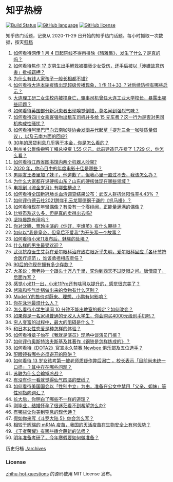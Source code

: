# 知乎热榜
[![Build Status](https://github.com/ToWeLong/zhihu-hot-questions/workflows/CI/badge.svg)](https://github.com/ToWeLong/zhihu-hot-questions/actions)
[![GitHub language](https://img.shields.io/badge/language-golang-orange.svg)](https://golang.org/)
[![GitHub license](https://img.shields.io/github/license/ToWeLong/zhihu-hot-questions)](https://github.com/ToWeLong/zhihu-hot-questions/blob/main/LICENSE)

知乎热门话题，记录从 2020-11-29 日开始的知乎热门话题。每小时抓取一次数据，按天[归档](./archives)

<!-- BEGIN -->

1. [如何看待网传 1 月 4 日起院线不得再排映《晴雅集》，发生了什么？是真的吗？](https://www.zhihu.com/question/437579196)
1. [如何看待焦作 17 岁男生出手解救被猥亵少女受伤，还手后被以「涉嫌故意伤害」批捕羁押？](https://www.zhihu.com/question/437161836)
1. [为什么有钱人家孩子一般长相都不错?](https://www.zhihu.com/question/432161909)
1. [如何看待大连本轮疫情出现超级传播现象，1 传 11＋33 ？对后续防控有哪些启示？](https://www.zhihu.com/question/437705970)
1. [大连理工研二女生校内被撞身亡，肇事司机曾任大连工业大学校长，暴露出哪些问题？](https://www.zhihu.com/question/437581895)
1. [如何看待英国部分新冠患者出现嗅觉倒错，莫名闻到强烈气味？](https://www.zhihu.com/question/436891750)
1. [如何看待四川女乘客强吻出租车司机并多给 15 元车费？这一行为是否对男司机构成性骚扰？](https://www.zhihu.com/question/437649690)
1. [如何看待阿里巴巴向云南咖啡协会发函并代起草「提升三合一咖啡质量倡议」，以及云南方面的回应?](https://www.zhihu.com/question/437565923)
1. [30年的房贷利息几乎等于本金，你是怎么看的？](https://www.zhihu.com/question/369020757)
1. [荆州关公雕像搬移工程总投资 1.55 亿元，此前建造已花费了 1.729 亿，你怎么看？](https://www.zhihu.com/question/437144279)
1. [如何看待江西省图书馆内两个机器人吵架?](https://www.zhihu.com/question/437335064)
1. [2020 年，你心目中的年度电影十佳是哪些？](https://www.zhihu.com/question/433710115)
1. [男朋友王者里加了妹子，他道歉了，但我心里一直过不去，我该怎么办？](https://www.zhihu.com/question/436969651)
1. [为什么大家都在说硬核山东？山东的硬核体现在哪些领域？](https://www.zhihu.com/question/389240700)
1. [电视剧《流金岁月》有哪些槽点？](https://www.zhihu.com/question/436822594)
1. [如何看待全国新冠肺炎血清调查结果公布：武汉人群抗体阳性率4.43% ？](https://www.zhihu.com/question/436959206)
1. [如何评价德云社2021跨年孔云龙郭德纲于谦的《扒马褂》？](https://www.zhihu.com/question/437424636)
1. [如何看待现在年轻偶像？有没有一个零绯闻，正能量满满的偶像？](https://www.zhihu.com/question/436788903)
1. [比特币涨这么多，但是真的卖得出去吗?](https://www.zhihu.com/question/436444886)
1. [坚持晨跑有用吗？](https://www.zhihu.com/question/436666369)
1. [你对沈腾、贾玲主演的《你好，李焕英》有什么期待？](https://www.zhihu.com/question/427903873)
1. [如何以“我是皇帝，但皇后不爱我”为开头写一个故事？](https://www.zhihu.com/question/402502550)
1. [如何看待小米11发布后，魅族的处境？](https://www.zhihu.com/question/436980166)
1. [什么样的男生最受欢迎？](https://www.zhihu.com/question/30311473)
1. [武汉抗疫医生艾芬在爱尔眼科治疗致右眼近乎失明，爱尔眼科回应「各环节符合医疗规范」，谁该承担相应责任？](https://www.zhihu.com/question/437443568)
1. [90后的你现在拥有多少存款？](https://www.zhihu.com/question/294492829)
1. [大圣说：俺老孙一个跟头十万八千里，驼你到西天不过眨眼之间。唐僧应了，后面咋写？](https://www.zhihu.com/question/435068407)
1. [感觉小米11一出，小米11Pro还有啥可以提升的，感觉很完美了？](https://www.zhihu.com/question/436921234)
1. [烤箱和空气炸锅做出来的食物有什么区别？](https://www.zhihu.com/question/23509699)
1. [Model Y的售价对蔚来、理想、小鹏有何影响？](https://www.zhihu.com/question/437417536)
1. [你在泳池最烦什么人？](https://www.zhihu.com/question/337490592)
1. [怎么看待小学生课间 10 分钟不能出教室的规定？如何改变？](https://www.zhihu.com/question/437009417)
1. [如果你是一名家境普通的无收入大学生，你会购买4000元级别手机吗？](https://www.zhihu.com/question/437370731)
1. [穷人变富的过程中，最大的阻碍是什么？](https://www.zhihu.com/question/429985000)
1. [和日本女性恋爱是种怎样的体验？](https://www.zhihu.com/question/33957186)
1. [如何看待章子怡在《我就是演员》现场中谈演员门槛？](https://www.zhihu.com/question/437596737)
1. [如何评价奥斯特洛夫斯基及其著作《钢铁是怎样炼成的》？](https://www.zhihu.com/question/38756972)
1. [如何看待《DOTA2》官宣永久禁赛 Newbee 俱乐部及五位选手？](https://www.zhihu.com/question/437683540)
1. [配眼镜有哪些必须避开的陷阱？](https://www.zhihu.com/question/20123451)
1. [如何看待 13 岁女孩考第一被老师质疑作弊后溺亡 ，校长表示「目前尚未统一口径」？其中存在哪些问题？](https://www.zhihu.com/question/437682443)
1. [苏联为什么会输掉冷战？](https://www.zhihu.com/question/434205449)
1. [有没有你一看就觉得仙气四溢的壁纸？](https://www.zhihu.com/question/310693259)
1. [如何看待美国国会以「性别中立」为由，准备在公文中禁用「父亲、姐妹」等性别指向词汇？](https://www.zhihu.com/question/437699647)
1. [长大后，你明白了哪些不一样的道理？](https://www.zhihu.com/question/45394531)
1. [刚毕业，结婚怀孕了很迷茫看不到希望怎么办?](https://www.zhihu.com/question/436800173)
1. [有哪些让你美到窒息的现代诗？](https://www.zhihu.com/question/325184324)
1. [假如你来写《斗罗大陆 5》你会怎么写？](https://www.zhihu.com/question/429101615)
1. [相较于辉瑞的 mRNA 疫苗，我国的灭活疫苗在生物安全上有何优势？](https://www.zhihu.com/question/437276961)
1. [《王者荣耀》有哪些适合萌新的法师？](https://www.zhihu.com/question/434861666)
1. [明年准备考研了，今年寒假要如何做准备？](https://www.zhihu.com/question/22519912)

<!-- END -->

历史归档 [./archives](./archives)


### License
[zhihu-hot-questions](https://github.com/towelong/zhihu-hot-questions) 的源码使用 MIT License 发布。